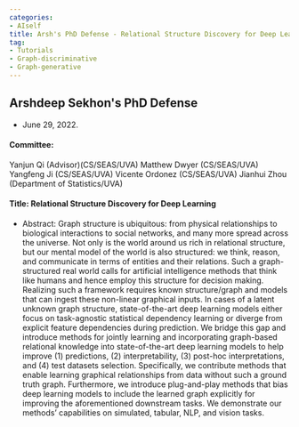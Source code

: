 ```yaml
---
categories:
- AIself
title: Arsh's PhD Defense - Relational Structure Discovery for Deep Learning
tag:
- Tutorials
- Graph-discriminative 
- Graph-generative
---
```


## Arshdeep Sekhon's PhD Defense 
+ June 29, 2022. 

#### Committee:
Yanjun Qi (Advisor)(CS/SEAS/UVA)
Matthew Dwyer (CS/SEAS/UVA)
Yangfeng Ji (CS/SEAS/UVA)
Vicente Ordonez (CS/SEAS/UVA)
Jianhui Zhou (Department of Statistics/UVA)


#### Title: Relational Structure Discovery for Deep Learning


+ Abstract: 
Graph structure is ubiquitous: from physical relationships to biological interactions to social networks, and many more spread across the universe. Not only is the world around us rich in relational structure, but our mental model of the world is also structured: we think, reason, and communicate in terms of entities and their relations. Such a graph-structured real world calls for artificial intelligence methods that think like humans and hence employ this structure for decision making. Realizing such a framework requires known structure/graph and models that can ingest these non-linear graphical inputs. In cases of a latent unknown graph structure, state-of-the-art deep learning models either focus on task-agnostic statistical dependency learning or diverge from explicit feature dependencies during prediction. We bridge this gap and introduce methods for jointly learning and incorporating graph-based relational knowledge into state-of-the-art deep learning models to help improve (1) predictions, (2) interpretability, (3) post-hoc interpretations, and (4) test datasets selection. Specifically, we contribute methods that enable learning graphical relationships from data without such a ground truth graph. Furthermore, we introduce plug-and-play methods that bias deep learning models to include the learned graph explicitly for improving the aforementioned downstream tasks. We demonstrate our methods’ capabilities on simulated, tabular, NLP, and vision tasks.

